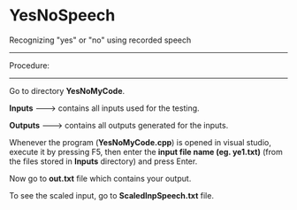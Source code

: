 # YesNoSpeech
Recognizing "yes" or "no" using recorded speech

____________________________________________
Procedure:
____________________________________________
Go to directory **YesNoMyCode**.

**Inputs** ---> contains all inputs used for the testing.

**Outputs** ---> contains all outputs generated for the inputs.

Whenever the program (**YesNoMyCode.cpp**) is opened in visual studio, execute it by pressing F5, then enter the **input file name (eg. ye1.txt)**  (from the files stored in **Inputs** directory) and press Enter.

Now go to **out.txt** file which contains your output.

To see the scaled input, go to **ScaledInpSpeech.txt** file.
